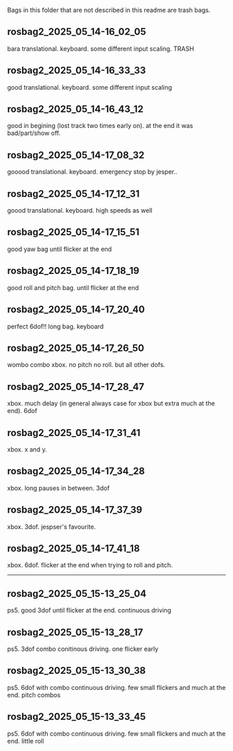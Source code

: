 Bags in this folder that are not described in this readme are trash bags.

## rosbag2_2025_05_14-16_02_05

bara translational. keyboard. some different input scaling. TRASH

## rosbag2_2025_05_14-16_33_33

good translational. keyboard. some different input scaling

## rosbag2_2025_05_14-16_43_12

good in begining (lost track two times early on). at the end it was bad/part/show off.


## rosbag2_2025_05_14-17_08_32

gooood translational. keyboard. emergency stop by jesper..

## rosbag2_2025_05_14-17_12_31

goood translational. keyboard. high speeds as well

## rosbag2_2025_05_14-17_15_51

good yaw bag until flicker at the end

## rosbag2_2025_05_14-17_18_19

good roll and pitch bag. until flicker at the end

## rosbag2_2025_05_14-17_20_40

perfect 6dof!! long bag. keyboard

## rosbag2_2025_05_14-17_26_50

wombo combo xbox. no pitch no roll. but all other dofs.

## rosbag2_2025_05_14-17_28_47

xbox. much delay (in general always case for xbox but extra much at the end). 6dof 

## rosbag2_2025_05_14-17_31_41

xbox. x and y.

## rosbag2_2025_05_14-17_34_28

xbox. long pauses in between. 3dof

## rosbag2_2025_05_14-17_37_39

xbox. 3dof. jespser's favourite.

## rosbag2_2025_05_14-17_41_18

xbox. 6dof. flicker at the end when trying to roll and pitch.

---

## rosbag2_2025_05_15-13_25_04

ps5. good 3dof until flicker at the end. continuous driving

## rosbag2_2025_05_15-13_28_17

ps5. 3dof combo conitinous driving. one flicker early

## rosbag2_2025_05_15-13_30_38

ps5. 6dof with combo continuous driving. few small flickers and much at the end. pitch combos

## rosbag2_2025_05_15-13_33_45

ps5. 6dof with combo continuous driving. few small flickers and much at the end. little roll
